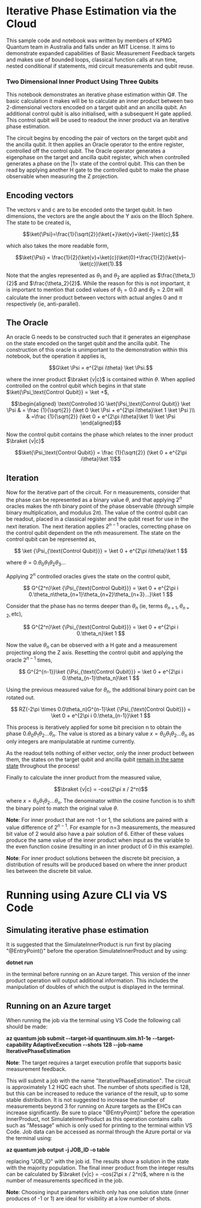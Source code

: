 # Iterative Phase Estimation via the Cloud

This sample code and notebook was written by members of KPMG Quantum team in Australia and falls under an MIT License. It aims to demonstrate expanded capabilities of Basic Measurement Feedback targets and makes use of bounded loops, classical function calls at run time, nested conditional if statements, mid circuit measurements and qubit reuse.

### Two Dimensional Inner Product Using Three Qubits

This notebook demonstrates an iterative phase estimation within Q#. The basic calculation it makes will be to calculate an inner product between two 2-dimensional vectors encoded on a target qubit and an ancilla qubit. An additional control qubit is also initialised, with a subsequent H gate applied. This control qubit will be used to readout the inner product via an iterative phase estimation. 

The circuit begins by encoding the pair of vectors on the target qubit and the ancilla qubit. It then applies an Oracle operator to the entire register, controlled off the control qubit. The Oracle operator generates a eigenphase on the target and ancilla qubit register, which when controlled generates a phase on the |1> state of the control qubit. This can then be read by applying another H gate to the controlled qubit to make the phase observable when measuring the Z projection.


## Encoding vectors

The vectors v and c are to be encoded onto the target qubit. In two dimensions, the vectors are the angle about the Y axis on the Bloch Sphere. The state to be created is,

$$\ket{\Psi}=\frac{1}{\sqrt{2}}(\ket{+}\ket{v}+\ket{-}\ket{c},$$

which also takes the more readable form,

$$\ket{\Psi} = \frac{1}{2}(\ket{v}+\ket{c})\ket{0}+\frac{1}{2}(\ket{v}-\ket{c})\ket{1}.$$

Note that the angles represented as $\theta_1$ and $\theta_2$ are applied as $\frac{\theta_1}{2}$ and $\frac{\theta_2}{2}$. While the reason for this is not important, it is important to mention that coded values of  $\theta_1=0.0$ and $\theta_2=2.0\pi$ will calculate the inner product between vectors with actual angles $0$ and $\pi$ respectively (ie, anti-parallel).

## The Oracle

An oracle G needs to be constructed such that it generates an eigenphase on the state encoded on the target qubit and the ancilla qubit. The construction of this oracle is unimportant to the demonstration within this notebook, but the operation it applies is,

$$G\ket \Psi = e^{2\pi i\theta} \ket \Psi.$$

where the inner product $\braket {v|c}$ is contained within $\theta$. When applied controlled on the control qubit which begins in that state $\ket{\Psi_\text{Control Qubit}} = \ket +$,

$$\begin{aligned}
    \text{Controlled }G \ket{\Psi_\text{Control Qubit}} \ket \Psi  & = \frac {1}{\sqrt{2}} (\ket 0 \ket \Psi + e^{2\pi i\theta}\ket 1 \ket \Psi )\\
    & =\frac {1}{\sqrt{2}} (\ket 0 + e^{2\pi i\theta}\ket 1) \ket \Psi
\end{aligned}$$

Now the control qubit contains the phase which relates to the inner product $\braket {v|c}$

$$\ket{\Psi_\text{Control Qubit}} = \frac {1}{\sqrt{2}} (\ket 0 + e^{2\pi i\theta}\ket 1)$$

## Iteration

Now for the iterative part of the circuit. For n measurements, consider that the phase can be represented as a binary value $\theta$, and that applying $2^n$ oracles makes the nth binary point of the phase observable (through simple binary multiplication, and modulus $2\pi$). The value of the control qubit can be readout, placed in a classical register and the qubit reset for use in the next iteration. The next iteration applies $2^{n-1}$ oracles, correcting phase on the control qubit dependent on the nth measurement. The state on the control qubit can be represented as,

$$ \ket {\Psi_{\text{Control Qubit}}} = \ket 0 + e^{2\pi i\theta}\ket 1 $$

where $\theta = 0.\theta_0\theta_1\theta_2\theta_3$...

Applying $2^n$ controlled oracles gives the state on the control qubit,

$$ G^{2^n}\ket {\Psi_{\text{Control Qubit}}} = \ket 0 + e^{2\pi i 0.\theta_n\theta_{n+1}\theta_{n+2}\theta_{n+3}...}\ket 1 $$

Consider that the phase has no terms deeper than $\theta_n$ (ie, terms $\theta_{n+1},\theta_{n+2}, \text{etc}$),

$$ G^{2^n}\ket {\Psi_{\text{Control Qubit}}} = \ket 0 + e^{2\pi i 0.\theta_n}\ket 1 $$

Now the value $\theta_n$ can be observed with a H gate and a measurement projecting along the Z axis. Resetting the control qubit and applying the oracle $2^{n-1}$ times,

$$ G^{2^{n-1}}\ket {\Psi_{\text{Control Qubit}}} = \ket 0 + e^{2\pi i 0.\theta_{n-1}\theta_n}\ket 1 $$

Using the previous measured value for $\theta_n$, the additional binary point can be rotated out.

$$ RZ(-2\pi \times 0.0\theta_n)G^{n-1}\ket {\Psi_{\text{Control Qubit}}} = \ket 0 + e^{2\pi i 0.\theta_{n-1}}\ket 1 $$

This process is iteratively applied for some bit precision n to obtain the phase $0.\theta_0\theta_1\theta_2...\theta_{n}$. The value is stored as a binary value $x = \theta_0\theta_1\theta_2...\theta_{n}$ as only integers are manipulatable at runtime currently.

As the readout tells nothing of either vector, only the inner product between them, the states on the target qubit and ancilla qubit <u>remain in the same state</u> throughout the process!




Finally to calculate the inner product from the measured value,

$$\braket {v|c} = -cos(2\pi x / 2^n)$$

where $x = \theta_0\theta_1\theta_2...\theta_{n}$. The denominator within the cosine function is to shift the binary point to match the original value $\theta$.

**Note**: For inner product that are not -1 or 1, the solutions are paired with a value difference of $2^{n-1}$. For example for n=3 measurements, the measured bit value of 2 would also have a pair solution of 6. Either of these values produce the same value of the inner product when input as the variable to the even function cosine (resulting in an inner product of 0 in this example).

**Note**: For inner product solutions between the discrete bit precision, a distribution of results will be produced based on where the inner product lies between the discrete bit value. 



# Running using Azure CLI via VS Code

## Simulating iterative phase estimation

It is suggested that the SimulateInnerProduct is run first by placing "@EntryPoint()" before the operation SimulateInnerProduct and by using:

**dotnet run**

in the terminal before running on an Azure target. This version of the inner product operation will output additional information. This includes the manipulation of doubles of which the output is displayed in the terminal.

## Running on an Azure target

When running the job via the terminal using VS Code the following call should be made:

**az quantum job submit --target-id quantinuum.sim.h1-1e --target-capability AdaptiveExecution --shots 128 --job-name IterativePhaseEstimation**

**Note**: The target requires a target execution profile that supports basic measurement feedback.

This will submit a job with the name "IterativePhaseEstimation". The circuit is approximately 1.2 HQC each shot. The number of shots specified is 128, but this can be increased to reduce the variance of the result, up to some stable distribution. It is not suggested to increase the number of measurements beyond 3 for running on Azure targets as the EHCs can increase significantly. Be sure to place "@EntryPoint()" before the operation InnerProduct, not SimulateInnerProduct as this operation contains calls such as "Message" which is only used for printing to the terminal within VS Code. Job data can be accessed as normal through the Azure portal or via the terminal using:

**az quantum job output -j JOB_ID -o table**

replacing "JOB_ID" with the job id. The results show a solution in the state with the majority population. The final inner product from the integer results can be calculated by $\braket {v|c} = -cos(2\pi x / 2^n)$, where n is the number of measurements specificed in the job.

**Note**: Choosing input parameters which only has one solution state (inner produces of -1 or 1) are ideal for visibility at a low number of shots.



